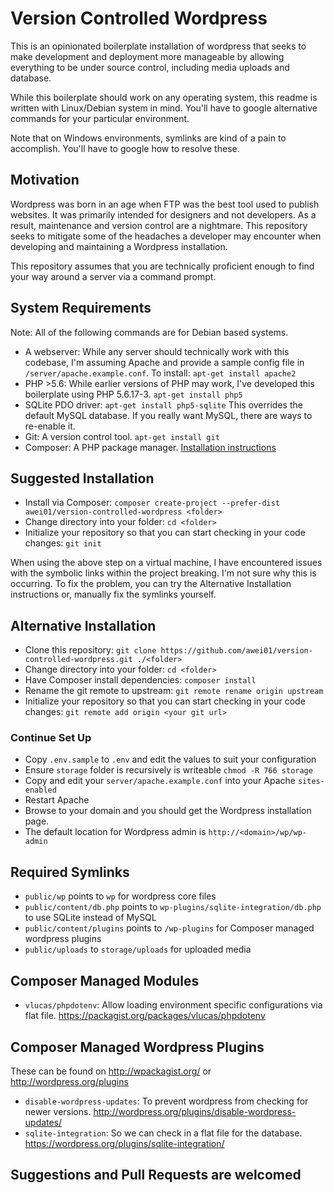 # Version Controlled Wordpress

This is an opinionated boilerplate installation of wordpress that seeks to make development and deployment more manageable by allowing everything to be under source control, including media uploads and database.

While this boilerplate should work on any operating system, this readme is written with Linux/Debian system in mind. You'll have to google alternative commands for your particular environment.

Note that on Windows environments, symlinks are kind of a pain to accomplish. You'll have to google how to resolve these.


## Motivation

Wordpress was born in an age when FTP was the best tool used to publish websites. It was primarily intended for designers and not developers. As a result, maintenance and version control are a nightmare. This repository seeks to mitigate some of the headaches a developer may encounter when developing and maintaining a Wordpress installation.

This repository assumes that you are technically proficient enough to find your way around a server via a command prompt.


## System Requirements

Note: All of the following commands are for Debian based systems.

* A webserver: While any server should technically work with this codebase, I'm assuming Apache and provide a sample config file in `/server/apache.example.conf`. To install: `apt-get install apache2`
* PHP >5.6: While earlier versions of PHP may work, I've developed this boilerplate using PHP 5.6.17-3. `apt-get install php5`
* SQLite PDO driver: `apt-get install php5-sqlite` This overrides the default MySQL database. If you really want MySQL, there are ways to re-enable it.
* Git: A version control tool. `apt-get install git`
* Composer: A PHP package manager. [Installation instructions](https://getcomposer.org/download/)


## Suggested Installation

* Install via Composer: `composer create-project --prefer-dist awei01/version-controlled-wordpress <folder>`
* Change directory into your folder: `cd <folder>`
* Initialize your repository so that you can start checking in your code changes: `git init`

When using the above step on a virtual machine, I have encountered issues with the symbolic links within the project breaking. I'm not sure why this is occurring. To fix the problem, you can try the Alternative Installation instructions or, manually fix the symlinks yourself.


## Alternative Installation

* Clone this repository: `git clone https://github.com/awei01/version-controlled-wordpress.git ./<folder>`
* Change directory into your folder: `cd <folder>`
* Have Composer install dependencies: `composer install`
* Rename the git remote to upstream: `git remote rename origin upstream`
* Initialize your repository so that you can start checking in your code changes: `git remote add origin <your git url>`


### Continue Set Up

* Copy `.env.sample` to `.env` and edit the values to suit your configuration
* Ensure `storage` folder is recursively is writeable `chmod -R 766 storage`
* Copy and edit your `server/apache.example.conf` into your Apache `sites-enabled`
* Restart Apache
* Browse to your domain and you should get the Wordpress installation page.
* The default location for Wordpress admin is `http://<domain>/wp/wp-admin`


## Required Symlinks

* `public/wp` points to `wp` for wordpress core files
* `public/content/db.php` points to `wp-plugins/sqlite-integration/db.php` to use SQLite instead of MySQL
* `public/content/plugins` points to `/wp-plugins` for Composer managed wordpress plugins
* `public/uploads` to `storage/uploads` for uploaded media


## Composer Managed Modules

* `vlucas/phpdotenv`: Allow loading environment specific configurations via flat file. https://packagist.org/packages/vlucas/phpdotenv


## Composer Managed Wordpress Plugins

These can be found on http://wpackagist.org/ or http://wordpress.org/plugins

* `disable-wordpress-updates`: To prevent wordpress from checking for newer versions. http://wordpress.org/plugins/disable-wordpress-updates/
* `sqlite-integration`: So we can check in a flat file for the database. https://wordpress.org/plugins/sqlite-integration/


## Suggestions and Pull Requests are welcomed
